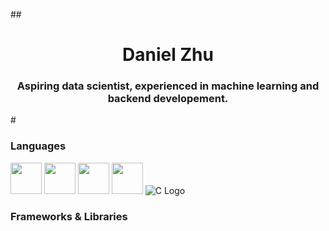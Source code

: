 ##<h1 align=center >Daniel Zhu</h1>
<h3 align=center >Aspiring data scientist, experienced in machine learning and backend developement.</h3>

#<h3>Languages</h3>
<a href="#"><img src="https://github.com/onemarc/tech-icons/blob/main/icons/python-dark.svg" width="50"></a>
<a href="#"><img src="https://github.com/onemarc/tech-icons/blob/main/icons/javascript.svg" width="50"></a>
<a href="#"><img src="https://github.com/onemarc/tech-icons/blob/main/icons/html.svg" width="50"></a>
<a href="#"><img src="https://github.com/onemarc/tech-icons/blob/main/icons/css.svg" width="50"></a>
![C Logo](gd.png)

<h3>Frameworks & Libraries</h3>
